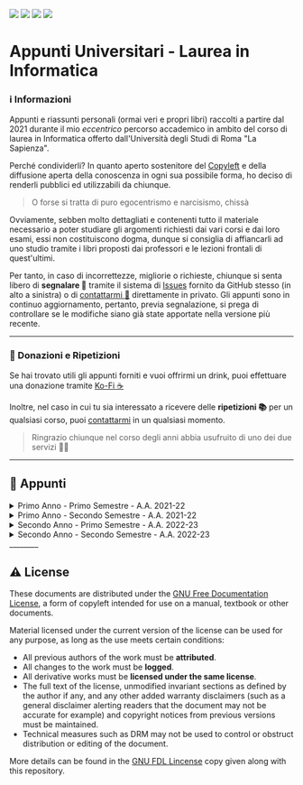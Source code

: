 <a href="https://github.com/Exyss"><img src="https://img.shields.io/badge/GitHub-100000?style=for-the-badge&logo=github&logoColor=white"/></a>
<a href="https://t.me/Exyss"><img src="https://img.shields.io/badge/Telegram-2CA5E0?style=for-the-badge&logo=telegram&logoColor=white"/></a>
<a href="https://ko-fi.com/exyss"><img src="https://img.shields.io/badge/Ko--fi-F16061?style=for-the-badge&logo=ko-fi&logoColor=white"/></a>
<a href="https://www.latex-project.org/"><img src="https://img.shields.io/badge/LaTeX-47A141?style=for-the-badge&logo=LaTeX&logoColor=white"/></a>

# Appunti Universitari - Laurea in Informatica

### ℹ️ Informazioni

Appunti e riassunti personali (ormai veri e propri libri) raccolti a partire dal 2021 durante il mio _eccentrico_ percorso accademico in ambito del corso di laurea in Informatica offerto dall'Università degli Studi di Roma "La Sapienza".

Perché condividerli? In quanto aperto sostenitore del [Copyleft](https://en.wikipedia.org/wiki/Copyleft) e della diffusione aperta della conoscenza in ogni sua possibile forma, ho deciso di renderli pubblici ed utilizzabili da chiunque.

> O forse si tratta di puro egocentrismo e narcisismo, chissà

Ovviamente, sebben molto dettagliati e contenenti tutto il materiale necessario a poter studiare gli argomenti richiesti dai vari corsi e dai loro esami, essi non costituiscono dogma, dunque si consiglia  di affiancarli ad uno studio tramite i libri proposti dai professori e le lezioni frontali di quest'ultimi.

Per tanto, in caso di incorrettezze, migliorie o richieste, chiunque si senta libero di __segnalare 🚩__ tramite il sistema di [Issues](https://github.com/Exyss/university-notes/issues) fornito da GitHub stesso (in alto a sinistra) o di [contattarmi 💬](https://t.me/Exyss) direttamente in privato. Gli appunti sono in continuo aggiornamento, pertanto, previa segnalazione, si prega di controllare se le modifiche siano già state apportate nella versione più recente.

____________

### 📣 Donazioni e Ripetizioni

Se hai trovato utili gli appunti forniti e vuoi offrirmi un drink, puoi effettuare una donazione tramite [Ko-Fi ☕](https://ko-fi.com/exyss)

Inoltre, nel caso in cui tu sia interessato a ricevere delle __ripetizioni 📚__ per un qualsiasi corso, puoi [contattarmi](https://t.me/Exyss) in un qualsiasi momento.

> Ringrazio chiunque nel corso degli anni abbia usufruito di uno dei due servizi 🏌️‍♂️

__________

## 📖 Appunti

<details>
<summary>Primo Anno - Primo Semestre - A.A. 2021-22</summary>

| Corso | Status | Aggiornati al |
| ----- | :----: | :-----------: |
| [Calcolo Differenziale](../../raw/main/Primo%20Anno/Calcolo%20Differenziale.pdf) | Definizioni + Teoremi | 05/03/2023 |
| [Progettazione di Sistemi Digitali](../../raw/main/Primo%20Anno/Progettazione%20di%20Sistemi%20Digitali.pdf) | Completi | 09/09/2023 |
| [Metodi Matematici per l'Informatica](../../raw/main/Primo%20Anno/Metodi%20Matematici%20per%20l'Informatica.pdf) | Completi | 05/03/2023 |
| Fondamenti di Programmazione | Non disponibili | --/--/---- |
</details>

<details>
<summary>Primo Anno - Secondo Semestre - A.A. 2021-22</summary>

| Corso | Status | Aggiornati al |
| ----- | :----: | :-----------: |
| [Calcolo Integrale](../../raw/main/Primo%20Anno/Calcolo%20Integrale.pdf) | Completi | 30/05/2023 |
| [Architettura degli Elaboratori](../../raw/main/Primo%20Anno/Architettura%20degli%20Elaboratori.pdf) | Completi | 09/07/2023 |
| [Introduzione agli Algoritmi](../../raw/main/Primo%20Anno/Introduzione%20agli%20Algoritmi.pdf) | Completi | 04/06/2023 |
| [Metodologie di Programmazione](../../raw/main/Primo%20Anno/Metodologie%20di%20Programmazione.pdf) | Definizioni | 05/03/2023 |
</details>

<details>
<summary>Secondo Anno - Primo Semestre - A.A. 2022-23</summary>

| Corso | Status | Aggiornati al |
| ----- | :----: | :-----------: |
| [Algebra](../../raw/main/Secondo%20Anno/Algebra.pdf) | Completi | 12/09/2023 |
| [Calcolo delle Probabilità](../../raw/main/Secondo%20Anno/Calcolo%20delle%20Probabilità.pdf) | Completi | 12/09/2023 |
| [Sistemi Operativi I](../../raw/main/Secondo%20Anno/Sistemi%20Operativi%20I.pdf) | Completi | 12/09/2023 |
| [Basi di Dati I](../../raw/main/Secondo%20Anno/Basi%20di%20Dati%20I.pdf) | Completi | 13/06/2023 |
</details>

<details>
<summary>Secondo Anno - Secondo Semestre - A.A. 2022-23</summary>

| Corso | Status | Aggiornati al |
| ----- | :----: | :-----------: |
| [Progettazione di Algoritmi](../../raw/main/Secondo%20Anno/Progettazione%20di%20Algoritmi.pdf) | Completi | 07/07/2023 |
| [Reti di Elaboratori](../../raw/main/Secondo%20Anno/Reti%20di%20Elaboratori.pdf) | Completi | 12/09/2023 |
| [Sistemi Operativi II](../../raw/main/Secondo%20Anno/Sistemi%20Operativi%20II.pdf) | Completi | 12/09/2023 |
| [Basi di Dati II](../../raw/main/Secondo%20Anno/Basi%20di%20Dati%20II.pdf) | Quasi completi | 26/06/2023 |
| [Progetti svolti - Basi di Dati II](../../blob/main/Secondo%20Anno/Progetti%20BD2/README.md) | Analisi + Progettazione | 11/09/2023 |
</details>
________

## ⚠️ License
These documents are distributed under the [GNU Free Documentation License](https://www.gnu.org/licenses/#FDL), a form of copyleft intended for use on a manual, textbook or other documents.

Material licensed under the current version of the license can be used for any purpose, as long as the use meets certain conditions:
- All previous authors of the work must be __attributed__.
- All changes to the work must be __logged__.
- All derivative works must be __licensed under the same license__.
- The full text of the license, unmodified invariant sections as defined by the author if any, and any other added warranty disclaimers (such as a general disclaimer alerting readers that the document may not be accurate for example) and copyright notices from previous versions must be maintained.
- Technical measures such as DRM may not be used to control or obstruct distribution or editing of the document.

More details can be found in the [GNU FDL Lincense](./LICENSE) copy given along with this repository.
